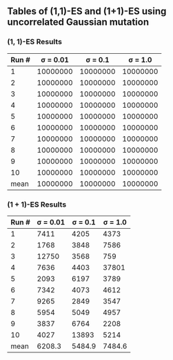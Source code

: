 ## Tables of (1,1)-ES and (1+1)-ES using  uncorrelated Gaussian mutation


### (1, 1)-ES Results
| Run # | σ = 0.01 | σ = 0.1 | σ = 1.0 |
|-------|----------|---------|---------|
| 1     | 10000000 | 10000000| 10000000|
| 2     | 10000000 | 10000000| 10000000|
| 3     | 10000000 | 10000000| 10000000|
| 4     | 10000000 | 10000000| 10000000|
| 5     | 10000000 | 10000000| 10000000|
| 6     | 10000000 | 10000000| 10000000|
| 7     | 10000000 | 10000000| 10000000|
| 8     | 10000000 | 10000000| 10000000|
| 9     | 10000000 | 10000000| 10000000|
| 10    | 10000000 | 10000000| 10000000|
| mean  | 10000000 | 10000000| 10000000|

### (1 + 1)-ES Results
| Run # | σ = 0.01 | σ = 0.1 | σ = 1.0 |
|-------|----------|---------|---------|
| 1     | 7411     | 4205    | 4373    |
| 2     | 1768     | 3848    | 7586    |
| 3     | 12750    | 3568    | 759     |
| 4     | 7636     | 4403    | 37801   |
| 5     | 2093     | 6197    | 3789    |
| 6     | 7342     | 4073    | 4612    |
| 7     | 9265     | 2849    | 3547    |
| 8     | 5954     | 5049    | 4957    |
| 9     | 3837     | 6764    | 2208    |
| 10    | 4027     | 13893   | 5214    |
| mean  | 6208.3 | 5484.9| 7484.6|
